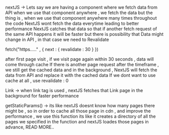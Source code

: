 nextJS -> Lets say we are having a component where we fetch data from API
when we use that component anywhere , we fetch the data 
but the thing is , when we use that component anywhere many times throughout the code 
NextJS wont fetch the data everytime leading to better performance
NextJS catches that data so that if another fetch request of the same API happens 
it will be faster 
but there is possibility that Data might change in API , in that case 
we need to Revalidate 

fetch("https....." , {
    next : {
        revalidate : 30 
    }
})

after first page visit , if we visit page again within 30 seconds , data will come through cache
If there is another page request after the timeframe , we still get the cached data and in the 
background , NextJS will fetch the data from API and replace it with the cached data
If we dont want to use cache at all , use revalidate : 0


Link -> when link tag is used , nextJS fetches that Link page in the background for faster performance

getStaticParams() -> its like nextJS doesnt know how many pages there might be , so in order to cache all those page in cdn ,
                    and improve the performance , we use this function 
                    its like it creates a directory of all the pages we specified in the function and
                    nextJS loades those pages in advance, READ MORE..

